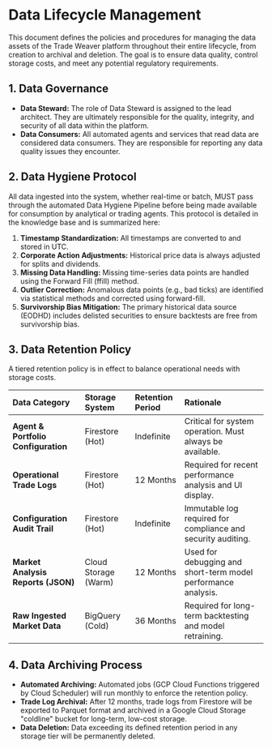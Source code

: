 # Data Lifecycle Management

This document defines the policies and procedures for managing the data assets of the Trade Weaver platform throughout their entire lifecycle, from creation to archival and deletion. The goal is to ensure data quality, control storage costs, and meet any potential regulatory requirements.

## 1. Data Governance

- **Data Steward:** The role of Data Steward is assigned to the lead architect. They are ultimately responsible for the quality, integrity, and security of all data within the platform.
- **Data Consumers:** All automated agents and services that read data are considered data consumers. They are responsible for reporting any data quality issues they encounter.

## 2. Data Hygiene Protocol

All data ingested into the system, whether real-time or batch, MUST pass through the automated Data Hygiene Pipeline before being made available for consumption by analytical or trading agents. This protocol is detailed in the knowledge base and is summarized here:

1. **Timestamp Standardization:** All timestamps are converted to and stored in UTC.
2. **Corporate Action Adjustments:** Historical price data is always adjusted for splits and dividends.
3. **Missing Data Handling:** Missing time-series data points are handled using the Forward Fill (ffill) method.
4. **Outlier Correction:** Anomalous data points (e.g., bad ticks) are identified via statistical methods and corrected using forward-fill.
5. **Survivorship Bias Mitigation:** The primary historical data source (EODHD) includes delisted securities to ensure backtests are free from survivorship bias.

## 3. Data Retention Policy

A tiered retention policy is in effect to balance operational needs with storage costs.

| Data Category | Storage System | Retention Period | Rationale |
| :--- | :--- | :--- | :--- |
| **Agent & Portfolio Configuration** | Firestore (Hot) | Indefinite | Critical for system operation. Must always be available. |
| **Operational Trade Logs** | Firestore (Hot) | 12 Months | Required for recent performance analysis and UI display. |
| **Configuration Audit Trail** | Firestore (Hot) | Indefinite | Immutable log required for compliance and security auditing. |
| **Market Analysis Reports (JSON)** | Cloud Storage (Warm) | 12 Months | Used for debugging and short-term model performance analysis. |
| **Raw Ingested Market Data** | BigQuery (Cold) | 36 Months | Required for long-term backtesting and model retraining. |

## 4. Data Archiving Process

- **Automated Archiving:** Automated jobs (GCP Cloud Functions triggered by Cloud Scheduler) will run monthly to enforce the retention policy.
- **Trade Log Archival:** After 12 months, trade logs from Firestore will be exported to Parquet format and archived in a Google Cloud Storage "coldline" bucket for long-term, low-cost storage.
- **Data Deletion:** Data exceeding its defined retention period in any storage tier will be permanently deleted.
